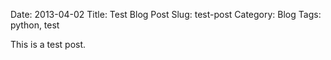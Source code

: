 Date: 2013-04-02
Title: Test Blog Post
Slug: test-post
Category: Blog
Tags: python, test

This is a test post. 
